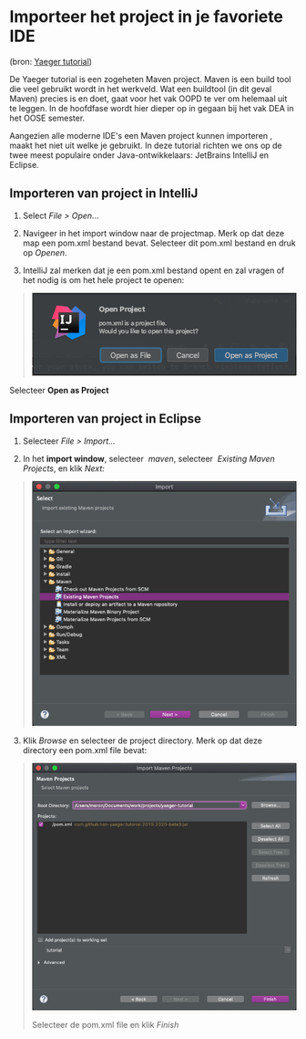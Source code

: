 # Importeer het project in je favoriete IDE

(bron: [Yaeger tutorial])

De Yaeger tutorial is een zogeheten Maven project. Maven is een build tool die veel gebruikt wordt in het werkveld. Wat een buildtool (in dit geval Maven) precies is en doet, gaat voor het vak OOPD te ver om helemaal uit te leggen. In de hoofdfase wordt hier dieper op in gegaan bij het vak DEA in het OOSE semester.

Aangezien alle moderne IDE\'s een Maven project kunnen importeren , maakt het niet uit welke je gebruikt. In deze tutorial richten we ons op de twee meest populaire onder Java-ontwikkelaars: JetBrains IntelliJ en Eclipse.

## Importeren van project in IntelliJ

1.  Select *File \> Open\...*

2.  Navigeer in het import window naar de projectmap. Merk op dat deze map een pom.xml bestand bevat. Selecteer dit pom.xml bestand en druk op *Openen*.

3.  IntelliJ zal merken dat je een pom.xml bestand opent en zal vragen of het nodig is om het hele project te openen:

> ![image8](images/image8.png)

Selecteer **Open as Project**

## Importeren van project in Eclipse

1.  Selecteer *File \> Import\...*

2.  In het **import window**, selecteer  *maven*, selecteer  *Existing Maven Projects*, en klik *Next:*

> ![image9](images/image9.png)

3.  Klik *Browse* en selecteer de project directory. Merk op dat deze directory een pom.xml file bevat:

> ![image10](images/image10.png)
>
> Selecteer de pom.xml file en klik *Finish*

[Yaeger tutorial]: https://han-yaeger.github.io/yaeger-tutorial/import.html#importing-the-maven-project-into-your-favourite-ide